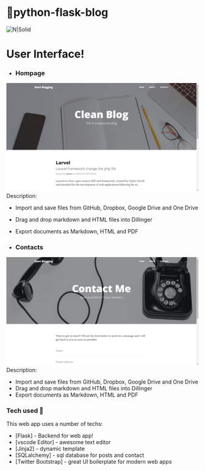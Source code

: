 # 🚀python-flask-blog

![N|Solid](https://res.cloudinary.com/practicaldev/image/fetch/s--yfF3_q8k--/c_limit%2Cf_auto%2Cfl_progressive%2Cq_auto%2Cw_880/https://thepracticaldev.s3.amazonaws.com/i/f0i5oszdj3gwk686xuc0.JPG) 

 
 

 
# User Interface!

 
  - ### Hompage

![N|Solid](https://raw.githubusercontent.com/adityaadhaygude/python-flask-blog/master/Screenshot%20(12).png) 
Description:
  - Import and save files from GitHub, Dropbox, Google Drive and One Drive
  - Drag and drop markdown and HTML files into Dillinger
  - Export documents as Markdown, HTML and PDF
  
  - ### Contacts

![N|Solid](https://raw.githubusercontent.com/adityaadhaygude/python-flask-blog/master/Screenshot%20(15).png) 
Description:
  - Import and save files from GitHub, Dropbox, Google Drive and One Drive
  - Drag and drop markdown and HTML files into Dillinger
  - Export documents as Markdown, HTML and PDF

 

 
 

### Tech used 🌱

This web app uses a number of techs:

* [Flask] - Backend for web app!
* [vscode Editor] - awesome text editor
* [Jinja2] - dynamic template
* [SQLalchemy] - sql database for posts and contact
* [Twitter Bootstrap] - great UI boilerplate for modern web apps
